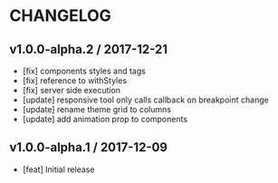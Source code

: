 # CHANGELOG

## v1.0.0-alpha.2 / 2017-12-21

- [fix] components styles and tags
- [fix] reference to withStyles
- [fix] server side execution
- [update] responsive tool only calls callback on breakpoint change
- [update] rename theme grid to columns
- [update] add animation prop to components

## v1.0.0-alpha.1 / 2017-12-09

- [feat] Initial release
